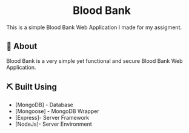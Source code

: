 <div align="center">

  <h1>Blood Bank</h1>
</div>



This is a simple Blood Bank Web Application I made for my assigment. 
## 🧐 About

Blood Bank is a very simple yet functional and secure Blood Bank Web Application.



## ⛏️ Built Using

- [MongoDB] - Database
- [Mongoose] - MongoDB Wrapper
- [Express]- Server Framework
- [NodeJs]- Server Environment



